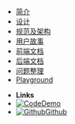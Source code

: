 - [简介](introduction)
- [设计](design)
- [规范及架构](development-framework)
- [用户故事](user-story)
- [前端文档](frontend-docs)
- [后端文档](backend-docs)
- [问题整理](questions)
- [Playground](markdown)


<!--
 - [Quick Start](quick-start)
- [Themes](themes)
- [Customization](customization)
- [Options](options)
- [Markdown](markdown)
- [Changelog](changelog) 
-->


- **Links**
- [![Code](https://icongr.am/feather/code.svg?size=16&color=808080)Demo](https://codesandbox.io/s/xv36w4695o)
- [![Github](https://icongram.jgog.in/simple/github.svg?color=808080&size=16)Github](https://github.com/nestdream/bugfree)


<!-- 
- [![NPM](https://icongram.jgog.in/simple/npm.svg?colored&size=16)NPM](https://www.npmjs.com/package/docsify-themeable)
- [![Twitter](https://icongram.jgog.in/simple/twitter.svg?colored&size=16)@jhildenbiddle](http://twitter.com/jhildenbiddle) 
-->
